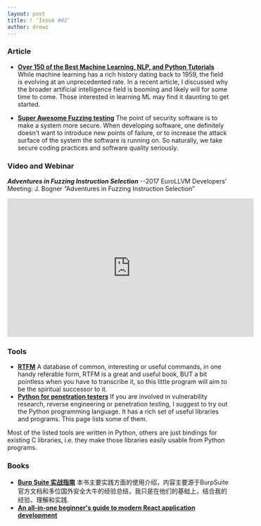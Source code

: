 ```yaml
---
layout: post
title: ! 'Issue #02'
author: drewz
---
```


### Article
- [**Over 150 of the Best Machine Learning, NLP, and Python Tutorials**](https://unsupervisedmethods.com/over-150-of-the-best-machine-learning-nlp-and-python-tutorials-ive-found-ffce2939bd78) While machine learning has a rich history dating back to 1959, the field is evolving at an unprecedented rate. In a recent article, I discussed why the broader artificial intelligence field is booming and likely will for some time to come. Those interested in learning ML may find it daunting to get started.

- [**Super Awesome Fuzzing testing**](https://labsblog.f-secure.com/2017/06/22/super-awesome-fuzzing-part-one/) The point of security software is to make a system more secure. When developing software, one definitely doesn’t want to introduce new points of failure, or to increase the attack surface of the system the software is running on. So naturally, we take secure coding practices and software quality seriously. 


### Video and Webinar
***Adventures in Fuzzing Instruction Selection*** --2017 EuroLLVM Developers’ Meeting: J. Bogner “Adventures in Fuzzing Instruction Selection”
<iframe width="560" height="315" src="https://www.youtube.com/embed/UBbQ_s6hNgg" frameborder="0" allowfullscreen></iframe>


### Tools

- [**RTFM**](https://github.com/leostat/rtfm) A database of common, interesting or useful commands, in one handy referable form, RTFM is a great and useful book, BUT a bit pointless when you have to transcribe it, so this little program will aim to be the spiritual successor to it.
- [**Python for penetration testers**](https://vulnerablelife.wordpress.com/2017/05/13/python-for-penetration-testers/) If you are involved in vulnerability research, reverse engineering or penetration testing, I suggest to try out the Python programming language. It has a rich set of useful libraries and programs. This page lists some of them.

Most of the listed tools are written in Python, others are just bindings for existing C libraries, i.e. they make those libraries easily usable from Python programs.

### Books
- [**Burp Suite 实战指南**](https://www.gitbook.com/book/t0data/burpsuite/details) 本书主要实践方面的使用介绍，内容主要源于BurpSuite官方文档和多位国外安全大牛的经验总结，我只是在他们的基础上，结合我的经验、理解和实践.
- [**An all-in-one beginner's guide to modern React application development**](http://www.react.express/)
